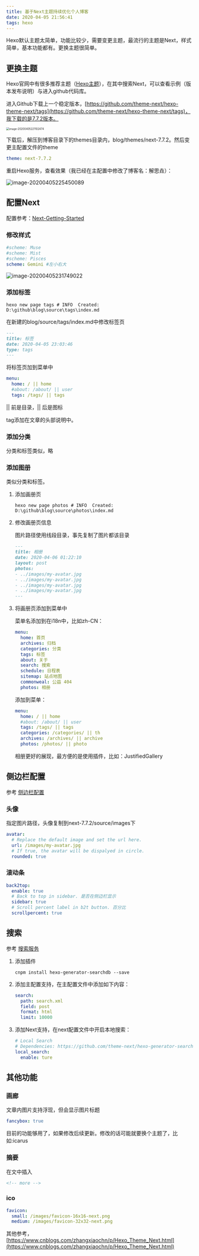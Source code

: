 ```yaml
---
title: 基于Next主题持续优化个人博客
date: 2020-04-05 21:56:41
tags: hexo
---
```


Hexo默认主题太简单，功能比较少，需要变更主题，最流行的主题是Next，样式简单，基本功能都有。更换主题很简单。

## 更换主题

Hexo官网中有很多推荐主题（[Hexo主题](https://hexo.io/themes/)），在其中搜索Next，可以查看示例（版本发布说明）与进入github代码库。

进入Github下载上一个稳定版本，[https://github.com/theme-next/hexo-theme-next/tags](https://github.com/theme-next/hexo-theme-next/tags)，我下载的是7.7.2版本。

<img src="基于Next主题持续优化个人博客/image-20200405221102474.png" alt="image-20200405221102474" style="zoom:50%;" />

下载后，解压到博客目录下的themes目录内，blog/themes/next-7.7.2。然后变更主配置文件的theme

~~~yml blog/_config.yml
theme: next-7.7.2
~~~

重启Hexo服务，查看效果（我已经在主配置中修改了博客名：解思垚）：

![image-20200405225450089](基于Next主题持续优化个人博客/image-20200405225450089.png)

<!-- more -->

## 配置Next

配置参考：[Next-Getting-Started](https://theme-next.org/docs/getting-started/)

### 修改样式

~~~yml next-7.7.2/_config.yml
#scheme: Muse
#scheme: Mist
#scheme: Pisces
scheme: Gemini #左小右大
~~~

![image-20200405231749022](基于Next主题持续优化个人博客/image-20200405231749022.png)

### 添加标签

~~~shell
hexo new page tags # INFO  Created: D:\github\blog\source\tags\index.md
~~~

在新建的blog/source/tags/index.md中修改标签页

~~~markdown source/tags/index.md
---
title: 标签
date: 2020-04-05 23:03:46
type: tags
---
~~~

将标签页加到菜单中

~~~yml next-7.7.2/_config.yml
menu:
  home: / || home
  #about: /about/ || user
  tags: /tags/ || tags
~~~

|| 前是目录，|| 后是图标

tag添加在文章的头部说明中。

### 添加分类

分类和标签类似，略

### 添加图册

类似分类和标签。

1. 添加画册页

   ~~~shell
   hexo new page photos # INFO  Created: D:\github\blog\source\photos\index.md
   ~~~

2. 修改画册页信息

   图片路径使用线段目录，事先复制了图片都该目录

   ~~~markdown blog/source/photos/index.md
   ---
   title: 相册
   date: 2020-04-06 01:22:10
   layout: post
   photos:
   - ../images/my-avatar.jpg
   - ../images/my-avatar.jpg
   - ../images/my-avatar.jpg
   - ../images/my-avatar.jpg
   ---
   
   ~~~

3. 将画册页添加到菜单中

   菜单名添加到在i18n中，比如zh-CN：

   ~~~yml next-7.7.2/languages/zh-CN.yml
   menu:
     home: 首页
     archives: 归档
     categories: 分类
     tags: 标签
     about: 关于
     search: 搜索
     schedule: 日程表
     sitemap: 站点地图
     commonweal: 公益 404
     photos: 相册
   ~~~

   添加到菜单：

   ~~~yml next-7.7.2/_config.yml
   menu:
     home: / || home
     #about: /about/ || user
     tags: /tags/ || tags
     categories: /categories/ || th
     archives: /archives/ || archive
     photos: /photos/ || photo
   ~~~

   相册更好的展现，最方便的是使用插件，比如：JustifiedGallery

## 侧边栏配置

参考 [侧边栏配置](https://theme-next.org/docs/theme-settings/sidebar)

### 头像

指定图片路径，头像复制到next-7.7.2/source/images下

~~~yml next-7.7.2/_config.yml
avatar:
  # Replace the default image and set the url here.
  url: /images/my-avatar.jpg
  # If true, the avatar will be dispalyed in circle.
  rounded: true
~~~

### 滚动条

~~~yml
back2top:
  enable: true
  # Back to top in sidebar. 是否在侧边栏显示
  sidebar: true
  # Scroll percent label in b2t button. 百分比
  scrollpercent: true
~~~

## 搜索

参考 [搜索服务](https://theme-next.org/docs/third-party-services/search-services)

1. 添加插件

   ~~~shell
   cnpm install hexo-generator-searchdb --save
   ~~~

2. 添加主配置支持，在主配置文件中添加如下内容：

   ~~~yml blog/_config.yml
   search:
     path: search.xml
     field: post
     format: html
     limit: 10000
   ~~~

3. 添加Next支持，在next配置文件中开启本地搜索：

   ~~~yml next-7.7.2/_config.yml
   # Local Search
   # Dependencies: https://github.com/theme-next/hexo-generator-searchdb
   local_search:
     enable: ture
   ~~~

## 其他功能

### 画廊

文章内图片支持浮现，但会显示图片标题

~~~yml next-7.7.2/_config.yml
fancybox: true
~~~

目前的功能够用了，如果修改后续更新。修改的话可能就要换个主题了，比如:icarus

### 摘要

在文中插入

~~~markdown
<!-- more -->
~~~

### ico

~~~yml next-7.7.2/_config.yml
favicon:
  small: /images/favicon-16x16-next.png
  medium: /images/favicon-32x32-next.png
~~~



其他参考，[https://www.cnblogs.com/zhangxiaochn/p/Hexo_Theme_Next.html](https://www.cnblogs.com/zhangxiaochn/p/Hexo_Theme_Next.html)